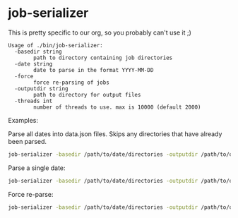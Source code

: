 # job-serializer

This is pretty specific to our org, so you probably can't use it ;)

```
Usage of ./bin/job-serializer:
  -basedir string
        path to directory containing job directories
  -date string
        date to parse in the format YYYY-MM-DD
  -force
        force re-parsing of jobs
  -outputdir string
        path to directory for output files
  -threads int
        number of threads to use. max is 10000 (default 2000)
```

Examples:

Parse all dates into data.json files. 
Skips any directories that have already been parsed.

```bash
job-serializer -basedir /path/to/date/directories -outputdir /path/to/output/directory
```

Parse a single date:

```bash
job-serializer -basedir /path/to/date/directories -outputdir /path/to/output/directory -date 2022-01-01
```

Force re-parse:

```bash
job-serializer -basedir /path/to/date/directories -outputdir /path/to/output/directory -date 2022-01-01 -force
```

